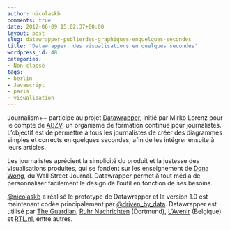 ```yaml
---
author: nicolaskb
comments: true
date: 2012-06-09 15:02:37+00:00
layout: post
slug: datawrapper-publierdes-graphiques-enquelques-secondes
title: 'Datawrapper: des visualisations en quelques secondes'
wordpress_id: 48
categories:
- Non classé
tags:
- berlin
- Javascript
- paris
- visualisation
---
```


Journalism++ participe au projet [Datawrapper](http://datawrapper.de/), initié par Mirko Lorenz pour le compte de [ABZV](http://abzv.de/), un organisme de formation continue pour journalistes. L’objectif est de permettre à tous les journalistes de créer des diagrammes simples et corrects en quelques secondes, afin de les intégrer ensuite à leurs articles.

Les journalistes aprécient la simplicité du produit et la justesse des visualisations produites, qui se fondent sur les enseignement de [Dona Wong](http://www.amazon.com/Street-Journal-Guide-Information-Graphics/dp/0393072959), du Wall Street Journal. Datawrapper permet à tout média de personnaliser facilement le design de l’outil en fonction de ses besoins.

[@nicolaskb](https://twitter.com/#%21/nicolaskb/) a réalisé le prototype de Datawrapper et la version 1.0 est maintenant codée principalement par [@driven_by_data](https://twitter.com/driven_by_data). Datawrapper est utilisé par [The Guardian](http://www.guardian.co.uk/), [Ruhr Nachrichten](http://www.ruhrnachrichten.de/) (Dortmund), [L’Avenir](http://www.lavenir.net/) (Belgique) et [RTL.nl](http://www.rtl.nl/experience/rtlnl/), entre autres.
